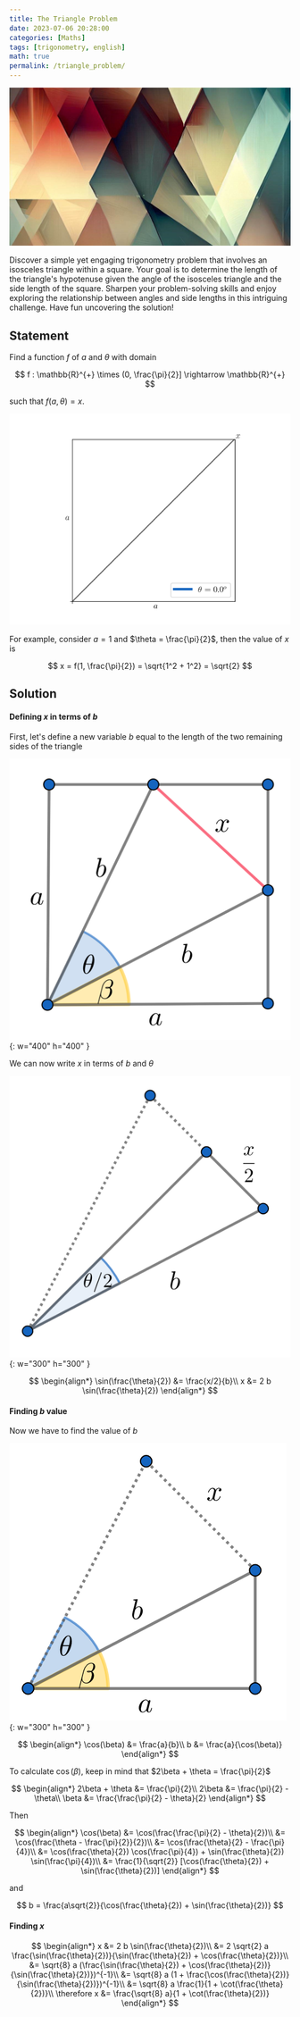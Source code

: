 ```yaml
---
title: The Triangle Problem
date: 2023-07-06 20:28:00
categories: [Maths]
tags: [trigonometry, english]
math: true
permalink: /triangle_problem/
---
```


![png](/assets/img/posts/2023-07-06-triangle_problem/background.jpg)

Discover a simple yet engaging trigonometry problem that involves an isosceles triangle within a square. Your goal is to determine the length of the triangle's hypotenuse given the angle of the isosceles triangle and the side length of the square. Sharpen your problem-solving skills and enjoy exploring the relationship between angles and side lengths in this intriguing challenge. Have fun uncovering the solution!

## Statement


Find a function $f$ of $a$ and $\theta$ with domain

$$
f : \mathbb{R}^{+} \times (0, \frac{\pi}{2}] \rightarrow \mathbb{R}^{+} 
$$

such that $f(a, \theta) = x$.

![png](/assets/img/posts/2023-07-06-triangle_problem/statement.gif)

For example, consider $a = 1$ and $\theta = \frac{\pi}{2}$, then the value of $x$ is

$$
x = f(1, \frac{\pi}{2}) = \sqrt{1^2 + 1^2} = \sqrt{2}
$$



## Solution

#### Defining $x$ in terms of $b$

First, let's define a new variable $b$ equal to the length of the two remaining sides of the triangle 

![png](/assets/img/posts/2023-07-06-triangle_problem/solution_step_one.png){: w="400" h="400" }

We can now write $x$ in terms of $b$ and $\theta$

![png](/assets/img/posts/2023-07-06-triangle_problem/solution_step_two.png){: w="300" h="300" }

$$
\begin{align*}
\sin(\frac{\theta}{2}) &= \frac{x/2}{b}\\
x &= 2 b \sin(\frac{\theta}{2})
\end{align*}
$$

#### Finding $b$ value

Now we have to find the value of $b$

![png](/assets/img/posts/2023-07-06-triangle_problem/solution_step_three.png){: w="300" h="300" }

$$
\begin{align*}
\cos(\beta) &= \frac{a}{b}\\
b &= \frac{a}{\cos(\beta)}
\end{align*}
$$

To calculate $\cos(\beta)$, keep in mind that $2\beta + \theta = \frac{\pi}{2}$

$$
\begin{align*}
2\beta + \theta &= \frac{\pi}{2}\\
2\beta &= \frac{\pi}{2} - \theta\\
\beta &= \frac{\frac{\pi}{2} - \theta}{2}
\end{align*}
$$

Then 

$$
\begin{align*}
\cos(\beta) &= \cos(\frac{\frac{\pi}{2} - \theta}{2})\\
&= \cos(\frac{\theta - \frac{\pi}{2}}{2})\\
&= \cos(\frac{\theta}{2} - \frac{\pi}{4})\\
&= \cos(\frac{\theta}{2}) \cos(\frac{\pi}{4}) + \sin(\frac{\theta}{2}) \sin(\frac{\pi}{4})\\
&= \frac{1}{\sqrt{2}} [\cos(\frac{\theta}{2}) + \sin(\frac{\theta}{2})]
\end{align*}
$$

and

$$
b = \frac{a\sqrt{2}}{\cos(\frac{\theta}{2}) + \sin(\frac{\theta}{2})}
$$

#### Finding $x$

$$
\begin{align*}
x &= 2 b \sin(\frac{\theta}{2})\\
&= 2 \sqrt{2} a \frac{\sin(\frac{\theta}{2})}{\sin(\frac{\theta}{2}) + \cos(\frac{\theta}{2})}\\
&= \sqrt{8} a (\frac{\sin(\frac{\theta}{2}) + \cos(\frac{\theta}{2})}{\sin(\frac{\theta}{2})})^{-1}\\
&= \sqrt{8} a (1 + \frac{\cos(\frac{\theta}{2})}{\sin(\frac{\theta}{2})})^{-1}\\
&= \sqrt{8} a \frac{1}{1 + \cot(\frac{\theta}{2})}\\
\therefore x &= \frac{\sqrt{8} a}{1 + \cot(\frac{\theta}{2})}
\end{align*}
$$